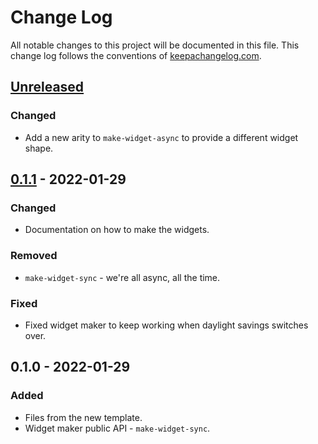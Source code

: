 # Change Log
All notable changes to this project will be documented in this file. This change log follows the conventions of [keepachangelog.com](http://keepachangelog.com/).

## [Unreleased]
### Changed
- Add a new arity to `make-widget-async` to provide a different widget shape.

## [0.1.1] - 2022-01-29
### Changed
- Documentation on how to make the widgets.

### Removed
- `make-widget-sync` - we're all async, all the time.

### Fixed
- Fixed widget maker to keep working when daylight savings switches over.

## 0.1.0 - 2022-01-29
### Added
- Files from the new template.
- Widget maker public API - `make-widget-sync`.

[Unreleased]: https://sourcehost.site/your-name/something/compare/0.1.1...HEAD
[0.1.1]: https://sourcehost.site/your-name/something/compare/0.1.0...0.1.1
